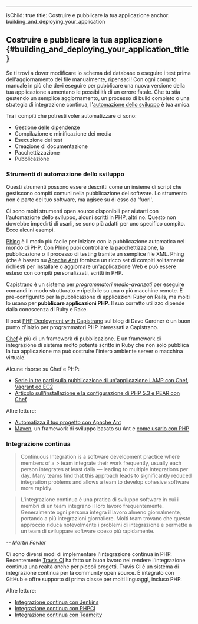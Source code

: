 ---
isChild: true
title:   Costruire e pubblicare la tua applicazione
anchor:  building_and_deploying_your_application

## Costruire e pubblicare la tua applicazione {#building_and_deploying_your_application_title}

Se ti trovi a dover modificare lo schema del database o eseguire i test prima dell'aggiornamento dei file manualmente,
ripensaci! Con ogni compito manuale in più che devi eseguire per pubblicare una nuova versione della tua applicazione
aumentano le possibilità di un errore fatale. Che tu stia gestendo un semplice aggiornamento, un processo di build
completo o una strategia di integrazione continua,
l'[automazione dello sviluppo](http://it.wikipedia.org/wiki/Automazione_dello_sviluppo) è tua amica.

Tra i compiti che potresti voler automatizzare ci sono:

* Gestione delle dipendenze
* Compilazione e minificazione dei media
* Esecuzione dei test
* Creazione di documentazione
* Pacchettizzazione
* Pubblicazione

### Strumenti di automazione dello sviluppo

Questi strumenti possono essere descritti come un insieme di script che gestiscono compiti comuni nella pubblicazione
del software. Lo strumento non è parte del tuo software, ma agisce su di esso da 'fuori'.

Ci sono molti strumenti open source disponibili per aiutarti con l'automazione dello sviluppo, alcuni scritti in PHP,
altri no. Questo non dovrebbe impedirti di usarli, se sono più adatti per uno specifico compito. Ecco alcuni esempi.

[Phing](http://www.phing.info/) è il modo più facile per iniziare con la pubblicazione automatica nel mondo di PHP. Con
Phing puoi controllare la pacchettizazione, la pubblicazione o il processo di testing tramite un semplice file XML. Phing
(che è basato su [Apache Ant](http://ant.apache.org)) fornisce un ricco set di compiti solitamente richiesti per installare
o aggiornare un'applicazione Web e può essere esteso con compiti personalizzati, scritti in PHP.

[Capistrano](https://github.com/capistrano/capistrano/wiki) è un sistema per *programmatori medio-avanzati* per eseguire
comandi in modo strutturato e ripetibile su una o più macchine remote. È pre-configurato per la pubblicazione di applicazioni
Ruby on Rails, ma molti lo usano per **pubblicare applicazioni PHP**. Il suo corretto utilizzo dipende dalla conoscenza
di Ruby e Rake.

Il post [PHP Deployment with Capistrano](http://www.davegardner.me.uk/blog/2012/02/13/php-deployment-with-capistrano/)
sul blog di Dave Gardner è un buon punto d'inizio per programmatori PHP interessati a Capistrano.

[Chef](http://www.opscode.com/chef/) è più di un framework di pubblicazione. È un framework di integrazione di sistema
molto potente scritto in Ruby che non solo pubblica la tua applicazione ma può costruire l'intero ambiente server o
macchina virtuale.

Alcune risorse su Chef e PHP:

* [Serie in tre parti sulla pubblicazione di un'applicazione LAMP con Chef, Vagrant ed EC2](http://www.jasongrimes.org/2012/06/managing-lamp-environments-with-chef-vagrant-and-ec2-1-of-3/)
* [Articolo sull'installazione e la configurazione di PHP 5.3 e PEAR con Chef](https://github.com/opscode-cookbooks/php)

Altre letture:

* [Automatizza il tuo progetto con Apache Ant](http://net.tutsplus.com/tutorials/other/automate-your-projects-with-apache-ant/)
* [Maven](http://maven.apache.org/), un framework di sviluppo basato su Ant e [come usarlo con PHP](http://www.php-maven.org/)

### Integrazione continua

> Continuous Integration is a software development practice where members of a > team integrate their work frequently,
> usually each person integrates at least daily — leading to multiple  integrations per day. Many teams find that this
> approach leads to significantly reduced integration problems and allows a team to develop cohesive software more
> rapidly.

> L'integrazione continua è una pratica di sviluppo software in cui i membri di un team integrano il loro lavoro
> frequentemente. Generalmente ogni persona integra il lavoro almeno giornalmente, portando a più integrazioni giornaliere.
> Molti team trovano che questo approccio riduca notevolmente i problemi di integrazione e permette a un team di sviluppare
> software coeso più rapidamente.

*-- Martin Fowler*

Ci sono diversi modi di implementare l'integrazione continua in PHP. Recentemente [Travis CI](https://travis-ci.org/) ha
fatto un buon lavoro nel rendere l'integrazione continua una realtà anche per piccoli progetti. Travis CI è un sistema di
integrazione continua per la community open source. È integrato con GitHub e offre supporto di prima classe per molti
linguaggi, incluso PHP.

Altre letture:

* [Integrazione continua con Jenkins](http://jenkins-ci.org/)
* [Integrazione continua con PHPCI](http://www.phptesting.org/)
* [Integrazione continua con Teamcity](http://www.jetbrains.com/teamcity/)
